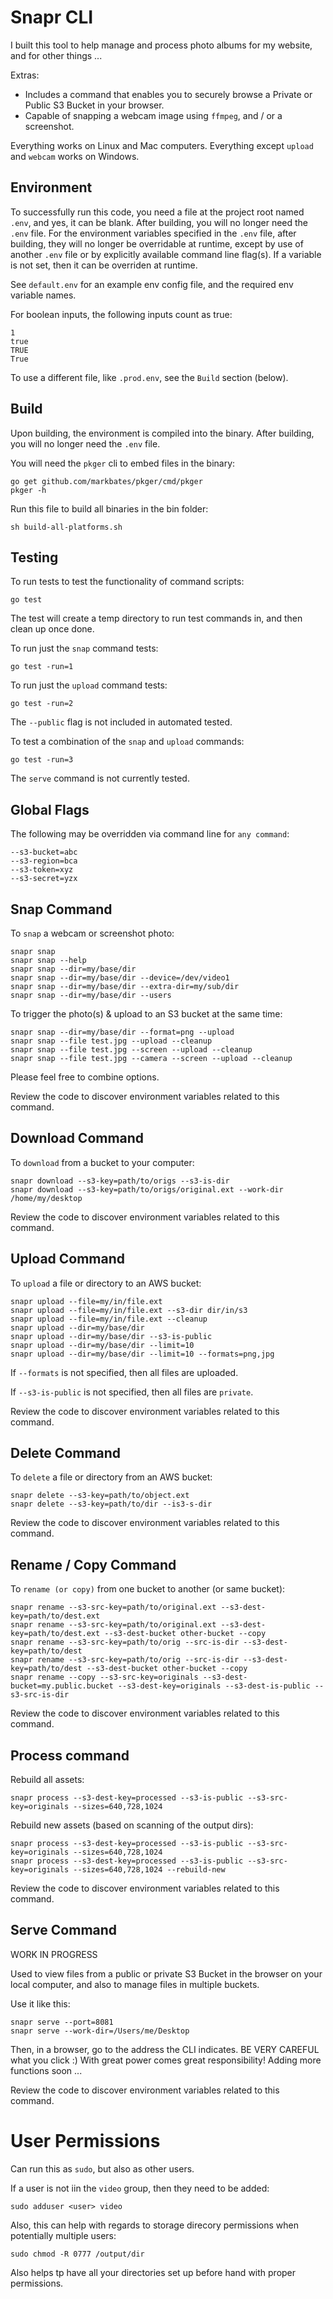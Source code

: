 
# Snapr CLI

I built this tool to help manage and process photo albums for my website, and for other things ...

Extras:
- Includes a command that enables you to securely browse a Private or Public S3 Bucket in your browser. 
- Capable of snapping a webcam image using `ffmpeg`, and / or a screenshot.

Everything works on Linux and Mac computers. 
Everything except `upload` and `webcam` works on Windows. 

## Environment

To successfully run this code, you need a file at the project root named `.env`, and yes, it can be blank.
After building, you will no longer need the `.env` file.
For the environment variables specified in the `.env` file, after building, they will no longer be overridable at runtime, except by use of another `.env` file or by explicitly available command line flag(s). 
If a variable is not set, then it can be overriden at runtime.

See `default.env` for an example env config file, and the required env variable names.

For boolean inputs, the following inputs count as true:
```
1
true
TRUE
True
``` 

To use a different file, like `.prod.env`, see the `Build` section (below).

## Build

Upon building, the environment is compiled into the binary.
After building, you will no longer need the `.env` file.

You will need the `pkger` cli to embed files in the binary:
```
go get github.com/markbates/pkger/cmd/pkger
pkger -h
```

Run this file to build all binaries in the bin folder:
```
sh build-all-platforms.sh 
```

## Testing

To run tests to test the functionality of command scripts:
```
go test
```

The test will create a temp directory to run test commands in, and then clean up once done.

To run just the `snap` command tests:
```
go test -run=1
```

To run just the `upload` command tests:
```
go test -run=2
```
The `--public` flag is not included in automated tested.

To test a combination of the `snap` and `upload` commands:
```
go test -run=3
```

The `serve` command is not currently tested.

## Global Flags

The following may be overridden via command line for `any command`:
```
--s3-bucket=abc
--s3-region=bca
--s3-token=xyz
--s3-secret=yzx
```

## Snap Command

To `snap` a webcam or screenshot photo:
```
snapr snap
snapr snap --help
snapr snap --dir=my/base/dir
snapr snap --dir=my/base/dir --device=/dev/video1
snapr snap --dir=my/base/dir --extra-dir=my/sub/dir
snapr snap --dir=my/base/dir --users
```

To trigger the photo(s) & upload to an S3 bucket at the same time:
```
snapr snap --dir=my/base/dir --format=png --upload 
snapr snap --file test.jpg --upload --cleanup
snapr snap --file test.jpg --screen --upload --cleanup
snapr snap --file test.jpg --camera --screen --upload --cleanup
```

Please feel free to combine options.

Review the code to discover environment variables related to this command.

## Download Command

To `download` from a bucket to your computer:
```
snapr download --s3-key=path/to/origs --s3-is-dir
snapr download --s3-key=path/to/origs/original.ext --work-dir /home/my/desktop
```

Review the code to discover environment variables related to this command.

## Upload Command

To `upload` a file or directory to an AWS bucket:
```
snapr upload --file=my/in/file.ext 
snapr upload --file=my/in/file.ext --s3-dir dir/in/s3
snapr upload --file=my/in/file.ext --cleanup
snapr upload --dir=my/base/dir 
snapr upload --dir=my/base/dir --s3-is-public
snapr upload --dir=my/base/dir --limit=10
snapr upload --dir=my/base/dir --limit=10 --formats=png,jpg
```

If `--formats` is not specified, then all files are uploaded.

If `--s3-is-public` is not specified, then all files are `private`.

Review the code to discover environment variables related to this command.

## Delete Command

To `delete` a file or directory from an AWS bucket:
```
snapr delete --s3-key=path/to/object.ext 
snapr delete --s3-key=path/to/dir --is3-s-dir
```

Review the code to discover environment variables related to this command.

## Rename / Copy Command

To `rename (or copy)` from one bucket to another (or same bucket):
```
snapr rename --s3-src-key=path/to/original.ext --s3-dest-key=path/to/dest.ext
snapr rename --s3-src-key=path/to/original.ext --s3-dest-key=path/to/dest.ext --s3-dest-bucket other-bucket --copy
snapr rename --s3-src-key=path/to/orig --src-is-dir --s3-dest-key=path/to/dest
snapr rename --s3-src-key=path/to/orig --src-is-dir --s3-dest-key=path/to/dest --s3-dest-bucket other-bucket --copy
snapr rename --copy --s3-src-key=originals --s3-dest-bucket=my.public.bucket --s3-dest-key=originals --s3-dest-is-public --s3-src-is-dir
```

Review the code to discover environment variables related to this command.

## Process command

Rebuild all assets:
```
snapr process --s3-dest-key=processed --s3-is-public --s3-src-key=originals --sizes=640,728,1024
```

Rebuild new assets (based on scanning of the output dirs):
```
snapr process --s3-dest-key=processed --s3-is-public --s3-src-key=originals --sizes=640,728,1024
snapr process --s3-dest-key=processed --s3-is-public --s3-src-key=originals --sizes=640,728,1024 --rebuild-new 
```

Review the code to discover environment variables related to this command.

## Serve Command

WORK IN PROGRESS

Used to view files from a public or private S3 Bucket in the browser on your local computer, and also to manage files in multiple buckets.

Use it like this:
```
snapr serve --port=8081
snapr serve --work-dir=/Users/me/Desktop
```

Then, in a browser, go to the address the CLI indicates.
BE VERY CAREFUL what you click :)
With great power comes great responsibility!
Adding more functions soon ... 

Review the code to discover environment variables related to this command.

# User Permissions

Can run this as `sudo`, but also as other users.

If a user is not iin the `video` group, then they need to be added:
```
sudo adduser <user> video
```

Also, this can help with regards to storage direcory permissions when potentially multiple users:
```
sudo chmod -R 0777 /output/dir
```

Also helps tp have all your directories set up before hand with proper permissions.
